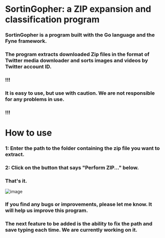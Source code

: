 # SortinGopher: a ZIP expansion and classification program

### SortinGopher is a program built with the Go language and the Fyne framework.
### The program extracts downloaded Zip files in the format of Twitter media downloader and sorts images and videos by Twitter account ID.

### !!!
### It is easy to use, but use with caution. We are not responsible for any problems in use.
### !!!

# How to use

### 1: Enter the path to the folder containing the zip file you want to extract.

### 2: Click on the button that says "Perform ZIP..." below.
### That's it.

![image](https://user-images.githubusercontent.com/61903570/115142874-02036600-a07f-11eb-903a-23ff836c5b56.png)



### If you find any bugs or improvements, please let me know. It will help us improve this program.

### The next feature to be added is the ability to fix the path and save typing each time. We are currently working on it.

